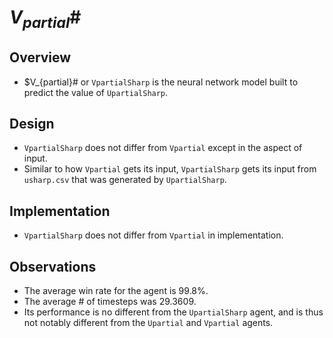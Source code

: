 # $V_{partial}$#

## Overview

- $V_{partial}# or `VpartialSharp` is the neural network model built to predict the value of `UpartialSharp`.

## Design

- `VpartialSharp` does not differ from `Vpartial` except in the aspect of input.
- Similar to how `Vpartial` gets its input, `VpartialSharp` gets its input from `usharp.csv` that was generated by `UpartialSharp`.

## Implementation

- `VpartialSharp` does not differ from `Vpartial` in implementation.

## Observations

- The average win rate for the agent is 99.8%.
- The average # of timesteps was 29.3609.
- Its performance is no different from the `UpartialSharp` agent, and is thus not notably different from the `Upartial` and `Vpartial` agents.